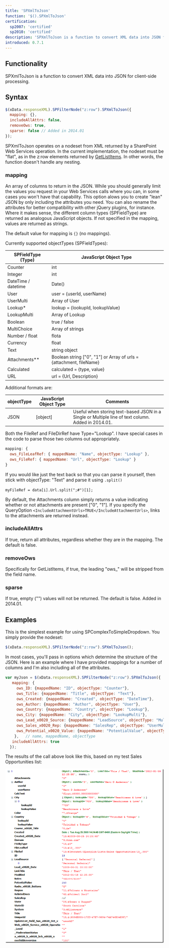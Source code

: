 ```yaml
---
title: 'SPXmlToJson'
function: '$().SPXmlToJson'
certification:
  sp2007: 'certified'
  sp2010: 'certified'
description: 'SPXmlToJson is a function to convert XML data into JSON for client-side processing.'
introduced: 0.7.1
---
```


## Functionality

SPXmlToJson is a function to convert XML data into JSON for client-side processing.

## Syntax

``` javascript
$(xData.responseXML).SPFilterNode("z:row").SPXmlToJson({
  mapping: {},
  includeAllAttrs: false,
  removeOws: true,
  sparse: false // Added in 2014.01
});
```

SPXmlToJson operates on a nodeset from XML returned by a SharePoint Web Services operation. In the current implementation, the nodeset must be "flat", as in the z:row elements returned by [GetListItems](../core/api/Lists-GetListItems.md). In other words, the function doesn't handle any nesting.

### mapping

An array of columns to return in the JSON. While you should generally limit the values you request in your Web Services calls where you can, in some cases you won't have that capability. This option alows you to create "lean" JSON by only including the attributes you need. You can also rename the attributes for better compatibility with other jQuery plugins, for instance. Where it makes sense, the different column types (SPFieldType) are returned as analogous JavaScript objects. If not specified in the mapping, values are returned as strings.

The default value for mapping is `{}` (no mappings).

Currently supported objectTypes (SPFieldTypes):

| SPFieldType (Type) | JavaScript Object Type |
|--------------------|------------------------|
| Counter | int |
| Integer | int |
| DateTime / datetime | Date() |
| User | user = {userId, userName} |
| UserMulti | Array of User |
| Lookup* | lookup = {lookupId, lookupValue} |
| LookupMulti | Array of Lookup |
| Boolean | true / false |
| MultiChoice | Array of strings |
| Number / float | flota |
| Currency | float |
| Text | string object |
| Attachments** | Boolean string ["0", "1"] or Array of urls = {attachment, fileName} |
| Calculated | calculated = {type, value} |
| URL | url = {Url, Description} |

Additional formats are:

| objectType | JavaScript Object Type | Comments |
|------------|------------------------|----------|
| JSON | [object] | Useful when storing text-based JSON in a Single or Multiple line of text column. Added in 2014.01. |

Both the FileRef and FileDirRef have Type="Lookup". I have special cases in the code to parse those two columns out appropriately.

``` javascript
mapping: {
  ows_FileLeafRef: { mappedName: "Name", objectType: "Lookup" },
  ows_FileRef: { mappedName: "Url", objectType: "Lookup" }
}
```

If you would like just the text back so that you can parse it yourself, then stick with objectType: "Text" and parse it using `.split()`

`myFileRef = data[i].Url.split(";#")[1];`

By default, the Attachments column simply returns a value indicating whether or not attachments are present ["0", "1"]. If you specify the QueryOption `<IncludeAttachmentUrls>TRUE</IncludeAttachmentUrls>`, links to the attachments are returned instead.

### includeAllAttrs

If true, return all attributes, regardless whether they are in the mapping. The default is false.

### removeOws

Specifically for GetListItems, if true, the leading "ows_" will be stripped from the field name.

### sparse 

If true, empty ("") values will not be returned. The default is false. Added in 2014.01.

## Examples

This is the simplest example for using SPComplexToSimpleDropdown. You simply provide the nodeset:

``` javascript
$(xData.responseXML).SPFilterNode("z:row").SPXmlToJson();
```

In most cases, you'll pass in options which determine the structure of the JSON. Here is an example where I have provided mappings for a number of columns and I'm also including all of the attributes.

``` javascript
var myJson = $(xData.responseXML).SPFilterNode("z:row").SPXmlToJson({
   mapping: {
     ows_ID: {mappedName: "ID", objectType: "Counter"},
     ows_Title: {mappedName: "Title", objectType: "Text"},
     ows_Created: {mappedName: "Created", objectType: "DateTime"},
     ows_Author: {mappedName: "Author", objectType: "User"},
     ows_Country: {mappedName: "Country", objectType: "Lookup"},
     ows_City: {mappedName: "City", objectType: "LookupMulti"},
     ows_Lead_x0020_Source: {mappedName: "LeadSource", objectType: "MultiChoice"},
     ows_Sales_x0020_Rep: {mappedName: "SalesRep", objectType: "UserMulti"},
     ows_Potential_x0020_Value: {mappedName: "PotentialValue", objectType: "Currency"}
    },   // name, mappedName, objectType
   includeAllAttrs: true
  });
```

The results of the call above look like this, based on my test Sales Opportunities list:

![screenshot of results](img/SPXmlToJson1.png)
